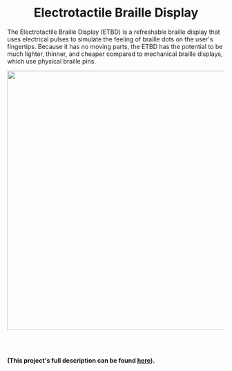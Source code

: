 <h1 align="center">Electrotactile Braille Display</h1>

The Electrotactile Braille Display (ETBD) is a refreshable braille display that uses electrical pulses to simulate the feeling of braille dots on the user's fingertips. 
Because it has no moving parts, the ETBD has the potential to be much lighter, thinner, and cheaper compared to mechanical braille displays, which use physical braille pins.

<div align="center">
  <img src="https://user-images.githubusercontent.com/69165598/127417532-eb0e6ea6-da88-450e-bb05-25d5a5102f7c.jpg" width="600px">
</div>

<br></br>

<b>(This project's full description can be found <a href="https://sites.google.com/berkeley.edu/jeffrey-tan/projects/electrotactile-braille-display">here</a>).</b>
